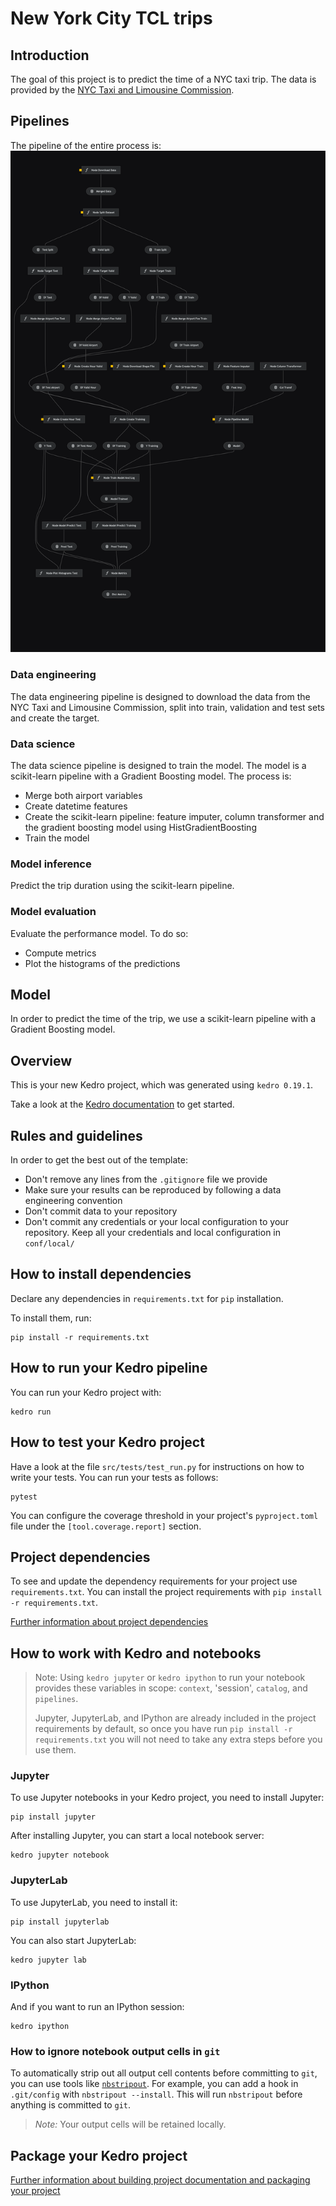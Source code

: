 # New York City TCL trips

## Introduction

The goal of this project is to predict the time of a NYC taxi trip. The data is provided by the [NYC Taxi and Limousine Commission](https://www1.nyc.gov/site/tlc/about/tlc-trip-record-data.page).

## Pipelines

The pipeline of the entire process is:
![Process](./reports/kedro-pipeline.png)

### Data engineering

The data engineering pipeline is designed to download the data from the NYC Taxi and Limousine Commission, split into train, validation and test sets and create the target.


### Data science

The data science pipeline is designed to train the model. The model is a scikit-learn pipeline with a Gradient Boosting model. The process is:
* Merge both airport variables
* Create datetime features
* Create the scikit-learn pipeline: feature imputer, column transformer and the gradient boosting model using HistGradientBoosting
* Train the model


### Model inference

Predict the trip duration using the scikit-learn pipeline.


### Model evaluation

Evaluate the performance model. To do so:
* Compute metrics
* Plot the histograms of the predictions


## Model

In order to predict the time of the trip, we use a scikit-learn pipeline with a Gradient Boosting model.



## Overview

This is your new Kedro project, which was generated using `kedro 0.19.1`.

Take a look at the [Kedro documentation](https://docs.kedro.org) to get started.

## Rules and guidelines

In order to get the best out of the template:

* Don't remove any lines from the `.gitignore` file we provide
* Make sure your results can be reproduced by following a data engineering convention
* Don't commit data to your repository
* Don't commit any credentials or your local configuration to your repository. Keep all your credentials and local configuration in `conf/local/`

## How to install dependencies

Declare any dependencies in `requirements.txt` for `pip` installation.

To install them, run:

```
pip install -r requirements.txt
```

## How to run your Kedro pipeline

You can run your Kedro project with:

```
kedro run
```

## How to test your Kedro project

Have a look at the file `src/tests/test_run.py` for instructions on how to write your tests. You can run your tests as follows:

```
pytest
```

You can configure the coverage threshold in your project's `pyproject.toml` file under the `[tool.coverage.report]` section.


## Project dependencies

To see and update the dependency requirements for your project use `requirements.txt`. You can install the project requirements with `pip install -r requirements.txt`.

[Further information about project dependencies](https://docs.kedro.org/en/stable/kedro_project_setup/dependencies.html#project-specific-dependencies)

## How to work with Kedro and notebooks

> Note: Using `kedro jupyter` or `kedro ipython` to run your notebook provides these variables in scope: `context`, 'session', `catalog`, and `pipelines`.
>
> Jupyter, JupyterLab, and IPython are already included in the project requirements by default, so once you have run `pip install -r requirements.txt` you will not need to take any extra steps before you use them.

### Jupyter
To use Jupyter notebooks in your Kedro project, you need to install Jupyter:

```
pip install jupyter
```

After installing Jupyter, you can start a local notebook server:

```
kedro jupyter notebook
```

### JupyterLab
To use JupyterLab, you need to install it:

```
pip install jupyterlab
```

You can also start JupyterLab:

```
kedro jupyter lab
```

### IPython
And if you want to run an IPython session:

```
kedro ipython
```

### How to ignore notebook output cells in `git`
To automatically strip out all output cell contents before committing to `git`, you can use tools like [`nbstripout`](https://github.com/kynan/nbstripout). For example, you can add a hook in `.git/config` with `nbstripout --install`. This will run `nbstripout` before anything is committed to `git`.

> *Note:* Your output cells will be retained locally.

## Package your Kedro project

[Further information about building project documentation and packaging your project](https://docs.kedro.org/en/stable/tutorial/package_a_project.html)
